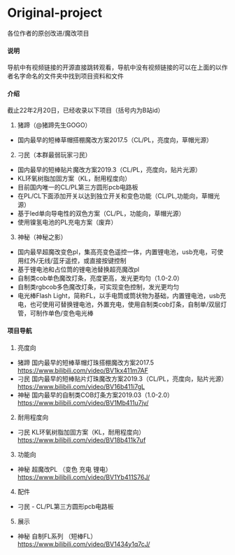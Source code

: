 # Original-project
各位作者的原创改进/魔改项目

#### 说明
导航中有视频链接的开源直接跳转观看，导航中没有视频链接的可以在上面的以作者名字命名的文件夹中找到项目资料和文件
#### 介绍
截止22年2月20日，已经收录以下项目（括号内为B站id）<br>
1. 猪蹄（@猪蹄先生GOGO）
- 国内最早的短棒草帽搭棚魔改方案2017.5（CL/PL，亮度向，草帽光源）

2. 刁民（本群最弱玩家刁民）
- 国内最早的短棒贴片魔改方案2019.3（CL/PL，亮度向，贴片光源）
- KL环氧树脂加固方案（KL，耐用程度向）
- 目前国内唯一的CL/PL第三方圆形pcb电路板
- 在PL/CL下面添加开关以达到独立开关和变色功能（CL/PL,功能向，草帽光源）
- 基于led单向导电性的双色方案（CL/PL，功能向，草帽光源）
- 使用镍氢电池的PL充电方案（废弃）

3. 神秘（神秘之影）
- 国内最早超魔改变色pl，集高亮变色遥控一体，内置锂电池，usb充电，可使用红外/无线/蓝牙遥控，或直接按键控制
- 基于锂电池和占位筒的锂电池替换超亮魔改pl
- 自制类cob单色魔改灯条，亮度更高，发光更均匀（1.0-2.0）
- 自制类rgbcob多色魔改灯条，可实现变色控制，发光更均匀
- 电光棒Flash Light，简称FL，以手电筒或筒状物为基础，内置锂电池，usb充电，也可使用可替换锂电池，外置充电，使用自制类cob灯条，自制单/双层灯管，可制作单色/变色电光棒



#### 项目导航
1. 亮度向
-  猪蹄 国内最早的短棒草帽灯珠搭棚魔改方案2017.5 https://www.bilibili.com/video/BV1kx411m7AF
-  刁民 国内最早的短棒贴片灯珠魔改方案2019.3（CL/PL，亮度向，贴片光源）https://www.bilibili.com/video/BV16b411i7gL
-  神秘 国内最早的自制类COB灯条方案2019.03（1.0-2.0） https://www.bilibili.com/video/BV1Mb411u7jv/

2. 耐用程度向
-  刁民 KL环氧树脂加固方案（KL，耐用程度向）https://www.bilibili.com/video/BV18b411k7uf
 
3. 功能向
-  神秘 超魔改PL （变色 充电 锂电） https://www.bilibili.com/video/BV1Yb411S76J/

4. 配件
- 刁民 - CL/PL第三方圆形pcb电路板 

5. 展示
- 神秘 自制FL系列 （短棒FL） https://www.bilibili.com/video/BV1434y1q7cJ/
